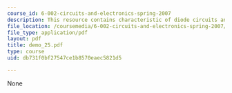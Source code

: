 ```yaml
---
course_id: 6-002-circuits-and-electronics-spring-2007
description: This resource contains characteristic of diode circuits and waveforms.
file_location: /coursemedia/6-002-circuits-and-electronics-spring-2007/db731f0bf27547ce1b8570eaec5821d5_demo_25.pdf
file_type: application/pdf
layout: pdf
title: demo_25.pdf
type: course
uid: db731f0bf27547ce1b8570eaec5821d5

---
```

None